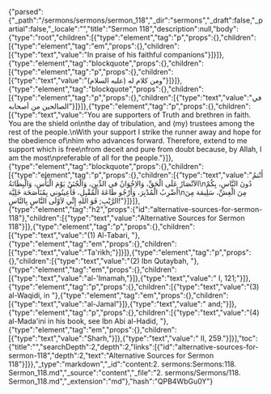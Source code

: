 {"parsed":{"_path":"/sermons/sermons/sermon_118","_dir":"sermons","_draft":false,"_partial":false,"_locale":"","title":"Sermon 118","description":null,"body":{"type":"root","children":[{"type":"element","tag":"p","props":{},"children":[{"type":"element","tag":"em","props":{},"children":[{"type":"text","value":"In praise of his faithful companions"}]}]},{"type":"element","tag":"blockquote","props":{},"children":[{"type":"element","tag":"p","props":{},"children":[{"type":"text","value":"ومن كلام له (عليه السلام)"}]}]},{"type":"element","tag":"blockquote","props":{},"children":[{"type":"element","tag":"p","props":{},"children":[{"type":"text","value":"في الصالحين من أصحابه"}]}]},{"type":"element","tag":"p","props":{},"children":[{"type":"text","value":"You are supporters of Truth and brethren in faith. You are the shield on\nthe day of tribulation, and (my) trustees among the rest of the people.\nWith your support I strike the runner away and hope for the obedience of\nhim who advances forward. Therefore, extend to me support which is free\nfrom deceit and pure from doubt because, by Allah, I am the most\npreferable of all for the people."}]},{"type":"element","tag":"blockquote","props":{},"children":[{"type":"element","tag":"p","props":{},"children":[{"type":"text","value":"أَنْتمُ الاَنْصَارُ عَلَى الْحَقِّ، وَالاِخُوَانُ في الدِّينِ، وَالْجُنَنُ يَوْمَ الْبَأْسِ، وَالْبِطَانَةُ\nدُونَ النَّاسِ، بِكُمْ أَضْرِبُ الْمُدْبِرَ، وَأَرْجُو طَاعَةَ الْمُقْبِلِ، فَأَعِينُوني بِمُنَاصَحَة خَلِيَّة\nمِنَ الْغِشِّ، سَلِيمَة مِنَ الرَّيْبِ; فَوَ اللهِ إِنِّي لاَوْلَى النَّاسِ بِالنَّاسِ!"}]}]},{"type":"element","tag":"h2","props":{"id":"alternative-sources-for-sermon-118"},"children":[{"type":"text","value":"Alternative Sources for Sermon 118"}]},{"type":"element","tag":"p","props":{},"children":[{"type":"text","value":"(1) Al-Tabari, "},{"type":"element","tag":"em","props":{},"children":[{"type":"text","value":"Ta'rikh;"}]}]},{"type":"element","tag":"p","props":{},"children":[{"type":"text","value":"(2) Ibn Qutaybah, "},{"type":"element","tag":"em","props":{},"children":[{"type":"text","value":"al-'Imamah,"}]},{"type":"text","value":" I, 121;"}]},{"type":"element","tag":"p","props":{},"children":[{"type":"text","value":"(3) al-Waqidi, in "},{"type":"element","tag":"em","props":{},"children":[{"type":"text","value":"al-Jamal"}]},{"type":"text","value":" and;"}]},{"type":"element","tag":"p","props":{},"children":[{"type":"text","value":"(4) al-Mada'ini in his book, see Ibn Abi al-Hadid, "},{"type":"element","tag":"em","props":{},"children":[{"type":"text","value":"Sharh,"}]},{"type":"text","value":" II, 259."}]}],"toc":{"title":"","searchDepth":2,"depth":2,"links":[{"id":"alternative-sources-for-sermon-118","depth":2,"text":"Alternative Sources for Sermon 118"}]}},"_type":"markdown","_id":"content:2. sermons:Sermons:118. Sermon_118.md","_source":"content","_file":"2. sermons/Sermons/118. Sermon_118.md","_extension":"md"},"hash":"QPB4WbGu0Y"}